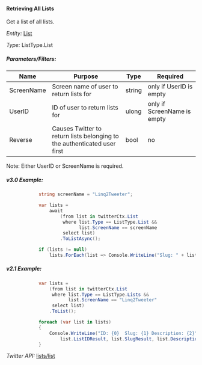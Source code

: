 #### Retrieving All Lists

Get a list of all lists.

*Entity:* [List](../LINQ-to-Twitter-Entities/List-Entity.md)

*Type:* ListType.List

##### Parameters/Filters:

| Name | Purpose | Type | Required |
|------|---------|------|----------|
| ScreenName | Screen name of user to return lists for | string | only if UserID is empty |
| UserID | ID of user to return lists for | ulong | only if ScreenName is empty |
| Reverse | Causes Twitter to return lists belonging to the authenticated user first | bool | no |

Note: Either UserID or ScreenName is required.

##### v3.0 Example:

```c#
            string screenName = "Linq2Tweeter";

            var lists =
                await
                    (from list in twitterCtx.List
                     where list.Type == ListType.List &&
                           list.ScreenName == screenName
                     select list)
                    .ToListAsync();

            if (lists != null)
                lists.ForEach(list => Console.WriteLine("Slug: " + list.SlugResult));
```

##### v2.1 Example:

```c#
            var lists =
                (from list in twitterCtx.List
                 where list.Type == ListType.Lists &&
                       list.ScreenName == "Linq2Tweeter"
                 select list)
                .ToList();

            foreach (var list in lists)
            {
                Console.WriteLine("ID: {0}  Slug: {1} Description: {2}",
                    list.ListIDResult, list.SlugResult, list.Description);
            }
```

*Twitter API:* [lists/list](https://developer.twitter.com/en/docs/accounts-and-users/create-manage-lists/api-reference/get-lists-list)